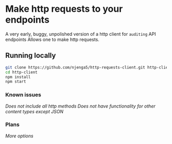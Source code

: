 # Make http requests to your endpoints
A very early, buggy, unpolished version of a http client for `auditing` API endpoints
Allows one to make http requests.

## Running locally
```sh
git clone https://github.com/njenga5/http-requests-client.git http-client
cd http-client
npm install
npm start
```

### Known issues
_Does not include all http methods_
_Does not have functionality for other content types except JSON_ 

### Plans
_More options_
